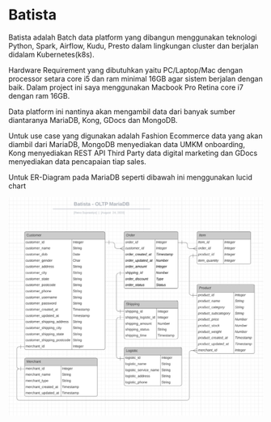 # Batista

Batista adalah Batch data platform yang dibangun menggunakan teknologi Python, Spark, Airflow, Kudu, Presto dalam lingkungan cluster dan berjalan didalam Kubernetes(k8s).

Hardware Requirement yang dibutuhkan yaitu PC/Laptop/Mac dengan processor setara core i5 dan ram minimal 16GB agar sistem berjalan dengan baik. Dalam project ini saya menggunakan Macbook Pro Retina core i7 dengan ram 16GB.

Data platform ini nantinya akan mengambil data dari banyak sumber diantaranya MariaDB, Kong, GDocs dan MongoDB.

Untuk use case yang digunakan adalah Fashion Ecommerce data yang akan diambil dari MariaDB, MongoDB menyediakan data UMKM onboarding, Kong menyediakan REST API Third Party data digital marketing dan GDocs menyediakan data pencapaian tiap sales.

Untuk ER-Diagram pada MariaDB seperti dibawah ini menggunakan lucid chart

![ER-Diagram](https://github.com/renosuprastiyo/Batista/blob/master/ER-Diagram-Batista.png)
